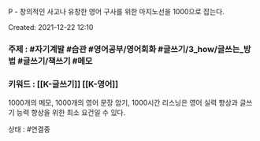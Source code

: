 P - 창의적인 사고나 유창한 영어 구사를 위한 마지노선을 1000으로 잡는다.

Created: 2021-12-22 12:10
### 주제 : #자기계발 #습관 #영어공부/영어회화 #글쓰기/3_how/글쓰는_방법  #글쓰기/책쓰기 #메모 
### 키워드 : [[K-글쓰기]] [[K-영어]]

1000개의 메모, 1000개의 영어 문장 암기, 1000시간 리스닝은 영어 실력 향상과 글쓰기 능력 향상을 위한 최소 요건일 수 있다.

상태 : #연결중